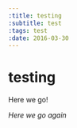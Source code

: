 ```yaml
---
:title: testing
:subtitle: test
:tags: test
:date: 2016-03-30
---
```

# testing
Here we go!

*Here we go again*
